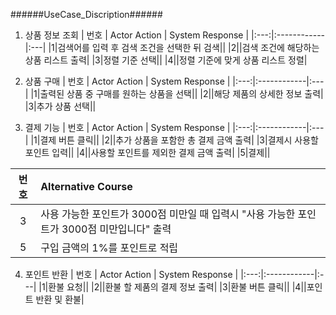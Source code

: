 ######UseCase_Discription######

1. 상품 정보 조회
| 번호 | Actor Action | System Response |
|:---:|:------------|:---|
|1|검색어를 입력 후 검색 조건을 선택한 뒤 검색||
|2||검색 조건에 해당하는 상품 리스트 출력|
|3|정렬 기준 선택||
|4||정렬 기준에 맞게 상품 리스트 정렬|

2. 상품 구매
| 번호 | Actor Action | System Response |
|:---:|:------------|:---|
|1|출력된 상품 중 구매를 원하는 상품을 선택||
|2||해당 제품의 상세한 정보 출력|
|3|추가 상품 선택||

3. 결제 기능
| 번호 | Actor Action | System Response |
|:---:|:------------|:---|
|1|결제 버튼 클릭||
|2||추가 상품을 포함한 총 결제 금액 출력|
|3|결제시 사용할 포인트 입력||
|4||사용할 포인트를 제외한 결제 금액 출력|
|5|결제||

| 번호 | Alternative Course |
|:---:|:------------|
|3|사용 가능한 포인트가 3000점 미만일 때 입력시 "사용 가능한 포인트가 3000점 미만입니다" 출력|
|5|구입 금액의 1%를 포인트로 적립|

4. 포인트 반환
| 번호 | Actor Action | System Response |
|:---:|:------------|:---|
|1|환불 요청||
|2||환불 할 제품의 결제 정보 출력|
|3|환불 버튼 클릭||
|4||포인트 반환 및 환불|